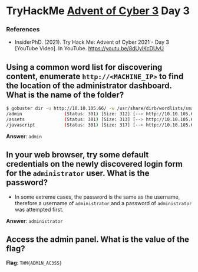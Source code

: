 # TryHackMe [Advent of Cyber 3](https://tryhackme.com/room/adventofcyber3) Day 3
### References
* InsiderPhD. (2021). Try Hack Me: Advent of Cyber 2021 - Day 3 [YouTube Video]. In YouTube. https://youtu.be/8dUylKcDUvU

## Using a common word list for discovering content, enumerate `http://<MACHINE_IP>` to find the location of the administrator dashboard. What is the name of the folder?
```bash
$ gobuster dir -u http://10.10.105.66/ -w /usr/share/dirb/wordlists/small.txt
/admin                (Status: 301) [Size: 312] [--> http://10.10.105.66/admin/]
/assets               (Status: 301) [Size: 313] [--> http://10.10.105.66/assets/]
/javascript           (Status: 301) [Size: 317] [--> http://10.10.105.66/javascript/]
```

**Answer**: `admin`
## In your web browser, try some default credentials on the newly discovered login form for the **`administrator`** user. What is the password?
* In some extreme cases, the password is the same as the username, therefore a username of `administrator` and a password of `administrator` was attempted first.

**Answer**: `administrator`
## Access the admin panel. What is the value of the flag?
**Flag**: `THM{ADM1N_AC3SS}`